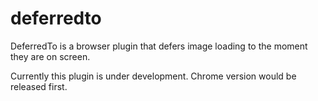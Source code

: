 deferredto
==========

DeferredTo is a browser plugin that defers image loading to the moment they are on screen.

Currently this plugin is under development.
Chrome version would be released first.
